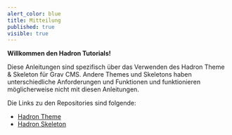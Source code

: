 ```yaml
---
alert_color: blue
title: Mitteilung
published: true
visible: true
---
```


**Willkommen den Hadron Tutorials!**

Diese Anleitungen sind spezifisch über das Verwenden des Hadron Theme & Skeleton für Grav CMS. Andere Themes und Skeletons haben unterschiedliche Anforderungen und Funktionen und funktionieren möglicherweise nicht mit diesen Anleitungen.

Die Links zu den Repositories sind folgende:
- [Hadron Theme](https://github.com/Crabston/grav-theme-hadron)
- [Hadron Skeleton](https://github.com/Crabston/grav-skeleton-hadron)
